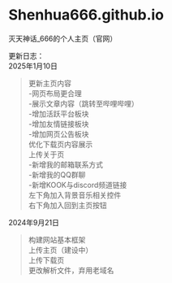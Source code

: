 # Shenhua666.github.io
灭天神话_666的个人主页（官网）

更新日志：  
2025年1月10日
>更新主页内容  
-网页布局更合理  
-展示文章内容（跳转至哔哩哔哩）  
-增加活跃平台板块  
-增加友情链接板块  
-增加网页公告板块  
>优化下载页内容展示  
>上传关于页  
-新增我的邮箱联系方式  
-新增我的QQ群聊  
-新增KOOK与discord频道链接  
>左下角加入背景音乐相关控件  
>右下角加入回到主页按钮  

2024年9月21日  
>构建网站基本框架  
>上传主页（建设中）  
>上传下载页  
>更改解析文件，弃用老域名  
